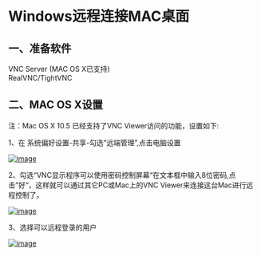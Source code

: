 # Windows远程连接MAC桌面

## 一、准备软件

VNC Server (MAC OS X已支持)  
RealVNC/TightVNC

## 二、MAC OS X设置

注：Mac OS X 10.5 已经支持了VNC Viewer访问的功能，设置如下:

1、在 系统偏好设置-共享-勾选“远端管理”,点击电脑设置

[![image](https://images0.cnblogs.com/blog/363476/201410/111709567187736.png "image")](https://images0.cnblogs.com/blog/363476/201410/111709560151121.png)

2、勾选“VNC显示程序可以使用密码控制屏幕“在文本框中输入8位密码,点击”好“，这样就可以通过其它PC或Mac上的VNC Viewer来连接这台Mac进行远程控制了。

[![image](https://images0.cnblogs.com/blog/363476/201410/111709597028481.png "image")](https://images0.cnblogs.com/blog/363476/201410/111709585302024.png)

3、选择可以远程登录的用户

[![image](https://images0.cnblogs.com/blog/363476/201410/111710015157068.png "image")](https://images0.cnblogs.com/blog/363476/201410/111710006716411.png)